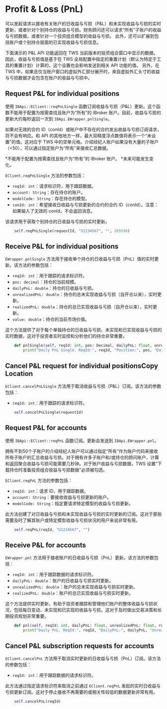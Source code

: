 # Profit & Loss (PnL)


可以发起请求以接收有关账户的日收益与亏损（P&L）和未实现收益与亏损的实时更新，或者针对个别持仓的收益与亏损。财务顾问还可以请求“所有”子账户的收益与亏损数据，或者针对一个投资组合模型的收益与亏损。
此外，还可以扩展到包括账户或个别持仓层面的已实现收益与亏损信息。

下面演示的 P&L API 功能返回在 TWS 当前版本的投资组合窗口中显示的数据。因此，收益与亏损值是基于在 TWS 全局配置中指定的重置计划（默认为特定于工具的重置计划）计算的，这个设置也会影响发送到相关 API 功能的值。
另外，在 TWS 中，如果且仅当账户窗口的虚拟外汇部分展开时，来自虚拟外汇头寸的收益与亏损数据才会包含在账户的收益与亏损中。

## Request P&L for individual positions

使用 `IBApi::EClient::reqPnLSingle` 函数订阅收益与亏损（P&L）更新。这个函数不能用于配置为按需查找且账户为“所有”的 IBroker 账户。目前，收益与亏损的更新大约每秒返回一次到 `IBApi.EWrapper.pnlSingle`。

如果对无效的合约 ID（conId）或账户中不存在的合约发出收益与亏损订阅请求，将不会有响应。和 API 的其他地方一样，最大双精度浮点数值将表示一个“未设置”的值。这对应于 TWS 中的空单元格。介绍经纪人账户如果没有大量的子账户（<50），可以通过指定账户为“所有”来接收汇总数据。

*不能用于配置为按需查找且账户为“所有”的 IBroker 账户。
*未来可能发生变化。

`EClient.reqPnLSingle` 方法的参数包括：

- `reqId: int`：请求标识符，用于跟踪数据。
- `account: String`：存在持仓的账户。
- `modelCode: String`：存在持仓的模型。
- `conId: int`：希望接收日收益与亏损更新的合约的合约 ID（conId）。注意：如果输入了无效的 conId，不会返回消息。

该请求用于获取个别持仓的日收益与亏损的实时更新。

```python
    self.reqPnLSingle(requestId, "U1234567", "", 265598)
```

## Receive P&L for individual positions

`EWrapper.pnlSingle` 方法用于接收单个持仓的日收益与亏损（PnL）值的实时更新。该方法的参数包括：

- `reqId: int`：用于跟踪的请求标识符。
- `pos: decimal`：持仓的当前规模。
- `dailyPnL: double`：持仓的日收益与亏损。
- `unrealizedPnL: double`：持仓的总未实现收益与亏损（自开仓以来），实时更新。
- `realizedPnL: double`：持仓的总已实现收益与亏损（自开仓以来），实时更新。
- `value: double`：持仓的当前市场价值。

这个方法提供了对于每个单独持仓的日收益与亏损、未实现和已实现收益与亏损的实时数据，这对于投资者实时监控和分析他们的持仓非常重要。

```python
    def pnlSingle(self, reqId: int, pos: Decimal, dailyPnL: float, unrealizedPnL: float, realizedPnL: float, value: float):
        print("Daily PnL Single. ReqId:", reqId, "Position:", pos, "DailyPnL:", dailyPnL, "UnrealizedPnL:", unrealizedPnL, "RealizedPnL:", realizedPnL, "Value:", value)
```

## Cancel P&L request for individual positionsCopy Location

`EClient.cancelPnLSingle` 方法用于取消收益与亏损（P&L）订阅。该方法的参数包括：

- `reqId: int`：用于跟踪的请求标识符。

```python
    self.cancelPnLSingle(requestId)
```

## Request P&L for accounts

使用 `IBApi::EClient::reqPnL` 函数订阅。更新会发送到 `IBApi.EWrapper.pnl`。

拥有不到50个子账户的介绍经纪人账户可以通过指定“所有”作为账户代码来接收所有子账户的汇总收益与亏损。对于拥有许多子账户和/或持仓的顾问账户，计算和返回聚合收益与亏损可能需要几秒钟。对于账户收益与亏损数据，TWS 设置“下载持仓时准备投资组合收益与亏损数据”必须被勾选。

`EClient.reqPnL` 方法的参数包括：

- `reqId: int`：请求 ID，用于跟踪数据。
- `account: String`：要接收收益与亏损更新的账户。
- `modelCode: String`：指定要请求特定模型的收益与亏损更新。

此方法创建了对日收益与亏损和未实现收益与亏损的实时更新的订阅。这对于那些需要及时了解其账户或特定模型收益与亏损状况的用户来说非常有用。

```python
    self.reqPnL(reqId, "U1234567", "")
```

## Receive P&L for accounts

`EWrapper.pnl` 方法用于接收账户的日收益与亏损（PnL）更新。该方法的参数包括：

- `reqId: int`：用于跟踪数据的请求标识符。
- `dailyPnL: double`：账户的日收益与亏损实时更新。
- `unrealizedPnL: double`：账户的总未实现收益与亏损实时更新。
- `realizedPnL: double`：账户的总已实现收益与亏损实时更新。

这个方法提供实时更新，有助于投资者跟踪和管理他们账户的整体收益与亏损状况，包括每日变动、未实现和已实现的收益与亏损。这对于及时做出交易决策和长期投资规划非常重要。

```python
    def pnl(self, reqId: int, dailyPnL: float, unrealizedPnL: float, realizedPnL: float):
        print("Daily PnL. ReqId:", reqId, "DailyPnL:", dailyPnL, "UnrealizedPnL:", unrealizedPnL, "RealizedPnL:", realizedPnL)
```

## Cancel P&L subscription requests for accounts

`EClient.cancelPnL` 方法用于取消实时更新的日收益与亏损（PnL）订阅。该方法的参数包括：

- `reqId: int`：用于跟踪数据的请求标识符。

此方法通过指定请求标识符来取消之前通过 `EClient.reqPnL` 发起的实时日收益与亏损更新订阅。这对于停止接收不再需要的或相关性较低的数据更新非常有用。

```python
    self.cancelPnL(reqId)
```
